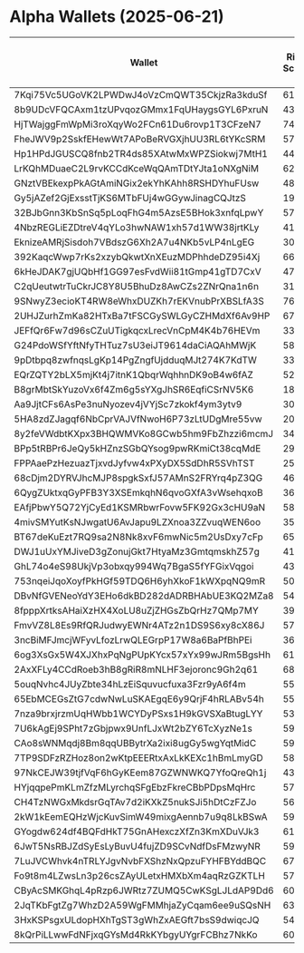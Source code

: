 # Alpha Wallets (2025-06-21)

| Wallet | Risk Score | Backtesting ROI (SOL) | Portfolio Value (USD) | SOL Balance | Farming Attempts / Total Tokens | Farming Ratio (%) | Median/Avg Risk of Last 10 Tokens | Median/Avg MC of Last 10 Tokens | Winrate (%) | ROI (%) | ROI (1D) (%) | Win Rate 1D (%) | Tokens (1D) | ROI (7D) (%) | Win Rate 7D (%) | Tokens (7D) | ROI (30D) (%) | Win Rate 30D (%) | Tokens (30D) | Realized Gains (USD) | Unrealized Gains (USD) | Median/Avg Holding Time (min) | Buy Size | Median/Avg Profit % Per Trade | Median/Avg Loss % Per Trade |
|----------|----------|----------|----------|----------|----------|----------|----------|----------|----------|----------|----------|----------|----------|----------|----------|----------|----------|----------|----------|----------|----------|----------|----------|----------|----------|
| 7Kqi75Vc5UGoVK2LPWDwJ4oVzCmQWT35CkjzRa3kduSf | 61.48 | 18.76% | $3908.09 | 7.7668 | 1 / 40 | 2.50% | 6.00/5.50 | $23.67K/$267.56K | 60.00% | 17.06% | 243.10% | 50.00% | 1 | 81.55% | 55.56% | 8 | 264.28% | 63.16% | 37 | $3260.03 | $231.48 | 22.94/1771.53 | $191.85 | 78.56%/78.56% | -2.43%/-2.43% |
| 8b9UDcVFQCAxm1tzUPvqozGMmx1FqUHaygsGYL6PxruN | 43.39 | 15.02% | $43199993216500465664.00 | 12.7142 | 0 / 79 | 0.00% | 3.00/2.50 | $220.50K/$391.70K | 62.03% | 6.96% | 1.43% | 85.71% | 0 | 82.88% | 55.56% | 21 | 1511.93% | 61.33% | 68 | $5163.91 | $-1551.53 | 6427.75/14373.17 | $253.31 | 6.81%/7.74% | -28.76%/-28.76% |
| HjTWajggFmWpMi3roXqyWo2FCn61Du6rovp1T3CFzeN7 | 74.12 | 14.76% | $3629.20 | 16.7512 | 0 / 31 | 0.00% | 4.50/4.50 | $4.22K/$6.00K | 67.74% | 66.75% | 0.38% | 100.00% | 0 | 3.21% | 100.00% | 0 | 6.39% | 60.00% | 15 | $3006.42 | $116.40 | 11110.19/17880.43 | $113.44 | 11.31%/180.24% | -32.49%/-29.23% |
| FheJWV9p2SskfEHewWt7APoBeRVGXjhUU3RL6tYKcSRM | 57.27 | 10.00% | $4300.62 | 23.5328 | 12 / 144 | 8.33% | 3.00/4.70 | $4.08K/$17.98K | 46.53% | 29.17% | 1.42% | 75.00% | 3 | 44.19% | 46.30% | 51 | 272.18% | 46.49% | 113 | $5525.68 | $11.93 | 16.00/435.34 | $106.20 | 38.26%/111.09% | -30.65%/-32.19% |
| Hp1HPdJGUSCQ8fnb2TR4ds85XAtwMxWPZSiokwj7MtH1 | 44.94 | 5.81% | $5060.76 | 10.0265 | 0 / 94 | 0.00% | 4.00/4.10 | $132.67K/$3.01M | 46.81% | 81.92% | 0.06% | 100.00% | 1 | 206.15% | 50.00% | 11 | 376.18% | 45.45% | 26 | $61595.59 | $1112.88 | 166.24/5191.91 | $215.44 | 39.86%/10954.89% | -44.66%/-43.55% |
| LrKQhMDuaeC2L9rvKCCdKceWqQAmTDtYJta1oNXgNiM | 62.21 | 5.62% | $3921.29 | 20.8475 | 9 / 117 | 7.69% | 3.00/4.70 | $4.02K/$17.97K | 48.72% | 34.41% | 1.65% | 75.00% | 3 | 45.94% | 45.28% | 50 | 272.46% | 48.11% | 105 | $5345.24 | $50.93 | 18.59/474.15 | $109.52 | 74.10%/193.18% | -25.12%/-24.50% |
| GNztVBEkexpPkAGtAmiNGix2ekYhKAhh8RSHDYhuFUsw | 48.26 | 2.74% | $3300.10 | 23.3486 | 1 / 112 | 0.89% | 0.00/2.20 | $113.12K/$14.07M | 56.25% | 25.26% | 2.23% | 66.67% | 1 | 4.59% | 66.67% | 8 | 263.99% | 68.97% | 27 | $11997.34 | $1598.87 | 151.34/2662.50 | $232.99 | 42.43%/57.38% | -49.42%/-52.12% |
| Gy5jAZef2GjExsstTjKS6MTbFUj4wGGywJinagCQJtzS | 19.85 | 1.86% | $2904428844907531776.00 | 14.0742 | 16 / 422 | 3.79% | 0.00/2.30 | $4.39M/$15.66M | 60.90% | 4.93% | 0.11% | 80.00% | 0 | 1.31% | 64.71% | 10 | 1.63% | 66.67% | 30 | $440144.17 | $-236295.10 | 319.56/11985.01 | $683.83 | 16.94%/270.20% | -18.72%/-29.96% |
| 32BJbGnn3KbSnSq5pLoqFhG4m5AzsE5BHok3xnfqLpwY | 57.38 | 1.16% | $2618.75 | 6.1593 | 1 / 32 | 3.12% | 4.00/5.30 | $154.29K/$245.37K | 53.13% | 10.68% | 324.50% | 60.00% | 15 | 100.00% | 53.12% | 32 | 100.00% | 53.12% | 32 | $1072.73 | $11.78 | 106.69/309.59 | $143.23 | -/- | -/- |
| 4NbzREGLiEZDtreV4qYLo3hwNAW1xh57d1WW38jrtKLy | 41.21 | 0.40% | $2605135749924.98 | 29.1157 | 8 / 198 | 4.04% | 5.00/4.60 | $1.18M/$4.71M | 70.20% | 16.60% | 0.30% | 75.00% | 1 | 0.33% | 66.67% | 3 | 4.53% | 70.37% | 13 | $92999.97 | $-10456.44 | 8831.18/30473.02 | $655.22 | 14.94%/33.77% | -29.34%/-39.85% |
| EknizeAMRjSisdoh7VBdszG6Xh2A7u4NKb5vLP4nLgEG | 30.89 | 0.27% | $15066.27 | 29.9402 | 0 / 53 | 0.00% | 0.00/0.00 | $7.51M/$19.08M | 67.92% | 12.29% | 1.54% | 33.33% | 1 | 14.69% | 55.56% | 5 | 11.99% | 47.37% | 10 | $60996.30 | $2238.71 | 3933.09/8977.27 | $454.15 | 18.08%/41.46% | -5.33%/-9.35% |
| 392KaqcWwp7rKs2xzybQkwtXnXEuzMDPhhdeDZ95i4Xj | 66.00 | 0.23% | $180409.06 | 322.3249 | 1 / 16 | 6.25% | 5.50/5.10 | $71.23K/$259426685322087264.00B | 56.25% | 175.05% | 0.79% | 75.00% | 0 | 1.15% | 75.00% | 1 | 63.13% | 66.67% | 3 | $65028.56 | $36679.22 | 1040.64/19401.43 | $504.54 | 173.17%/264.96% | -36.08%/-39.18% |
| 6kHeJDAK7gjUQbHf1GG97esFvdWii81tGmp41gTD7CxV | 47.50 | 0.13% | $24749.11 | 110.2746 | 0 / 107 | 0.00% | 2.00/2.70 | $402.96K/$3.09M | 60.75% | 10.04% | 1.98% | 100.00% | 0 | 3.69% | 62.50% | 1 | 12.73% | 83.33% | 3 | $31110.54 | $4681.63 | 5931.92/44777.63 | $243.87 | 18.76%/33.42% | -16.03%/-28.18% |
| C2qUeutwtrTuCkrJC8Y8U5BhuDz8AwCZs2ZNrQna1n6n | 31.11 | 0.11% | $5638.40 | 37.5691 | 5 / 77 | 6.49% | 1.50/2.20 | $7.20M/$9.19M | 58.44% | 2.97% | 12.73% | 80.00% | 1 | 116.53% | 65.00% | 23 | 100.00% | 58.44% | 77 | $7540.74 | $0.00 | 56.10/2232.10 | $1248.08 | -/- | -/- |
| 9SNwyZ3ecioKT4RW8eWhxDUZKh7rEKVnubPrXBSLfA3S | 76.23 | 0.00% | $770.74 | 5.4491 | 0 / 83 | 0.00% | 8.00/6.80 | $3.93K/$13.88K | 48.19% | 127.29% | 0.00% | 0.00% | 0 | 6.39% | 100.00% | 1 | 4.53% | 38.46% | 13 | $2050.03 | $32.65 | 13.50/88.91 | $18.41 | 59.65%/328.55% | -34.65%/-41.21% |
| 2UHJZurhZmKa82HTxBa7tFSCGySWLGyCZHMdXf6Av9HP | 67.22 | 0.00% | $2284.83 | 6.9767 | 0 / 168 | 0.00% | 8.00/6.40 | $5.91K/$2.84M | 62.50% | 156.41% | -0.00% | 0.00% | 0 | -0.00% | 0.00% | 0 | 0.99% | 75.00% | 1 | $21351.70 | $315.98 | 1296.00/16265.53 | $46.11 | 109.33%/258.06% | -55.43%/-54.16% |
| JEFfQr6Fw7d96sCZuUTigkqcxLrecVnCpM4K4b76HEVm | 33.76 | -0.03% | $32607870570188508.00 | 39.9735 | 1 / 132 | 0.76% | 0.00/1.50 | $566.00K/$2.04M | 58.33% | 5.66% | 1.34% | 100.00% | 0 | 3.40% | 80.00% | 0 | 11.98% | 80.00% | 0 | $18707.82 | $-4550.39 | 4671.41/40799.59 | $262.34 | 29.59%/112.02% | -51.12%/-51.69% |
| G24PdoWSfYftNfyTHTuz7sU3eiJT9614daCiAQAhMWjK | 58.35 | -0.11% | $30993.09 | 219.4515 | 1 / 13 | 7.69% | 5.00/5.40 | $5.68K/$211.39K | 69.23% | 14.03% | 41.87% | 50.00% | 3 | 100.00% | 69.23% | 13 | 100.00% | 69.23% | 13 | $2873.89 | $-149.24 | 20.75/150.57 | $344.14 | -/- | -/- |
| 9pDtbpq8zwfnqsLgKp14PgZngfUjdduqMJt274K7KdTW | 33.97 | -0.33% | $11815.92 | 9.5711 | 0 / 26 | 0.00% | 4.50/4.50 | $993.57K/$17.63M | 69.23% | 14.00% | 62.85% | 80.00% | 5 | 1319.47% | 73.91% | 19 | 100.00% | 69.23% | 26 | $18655.30 | $-15.43 | 274.09/1716.07 | $851.46 | -/- | -/- |
| EQrZQTY2bLX5mjKt4j7itnK1QbqrWqhhnDK9oB4w6fAZ | 52.26 | -0.47% | $11622.13 | 17.9741 | 1 / 131 | 0.76% | 5.00/4.80 | $5.57K/$7.44K | 59.54% | 26.04% | 0.75% | 80.00% | 1 | 2.00% | 50.00% | 11 | 28.88% | 72.41% | 19 | $6067.41 | $529.30 | 14814.93/28128.00 | $164.35 | 13.69%/57.03% | -16.42%/-17.19% |
| B8grMbtSkYuzoVx6f4Zm6g5sYXgJhSR6EqfiCSrNV5K6 | 18.84 | -0.70% | $3735.46 | 25.1855 | 0 / 245 | 0.00% | 0.00/1.30 | $7.89M/$10.02M | 47.35% | 1.20% | 9.55% | 83.33% | 0 | 36.29% | 52.11% | 38 | 197.53% | 50.30% | 139 | $1273.70 | $-25.52 | 600.05/8907.41 | $114.83 | 5.57%/8.98% | -6.62%/-9.79% |
| Aa9JjtCFs6AsPe3nuNyozev4jVYjSc7zkokf4ym3ytv9 | 30.80 | -0.76% | $4298.50 | 30.2933 | 6 / 93 | 6.45% | 0.00/1.20 | $10.63M/$20.03M | 55.91% | 2.35% | 2.26% | 71.43% | 2 | 30.50% | 56.76% | 20 | 100.00% | 55.91% | 93 | $5958.84 | $0.00 | 135.70/3629.30 | $968.03 | -/- | -/- |
| 5HA8zdZJagqf6NbCprVAJVfNwoH6P73zLtUDgMre55vw | 20.66 | -0.81% | $1572499284700455168.00 | 7.7780 | 1 / 101 | 0.99% | 0.00/1.00 | $7.39M/$9.94M | 54.46% | 21.52% | 2.55% | 80.00% | 0 | 23.58% | 66.67% | 12 | 100.00% | 54.46% | 101 | $6937.03 | $-307.21 | 197.52/3420.79 | $36.08 | -/- | -/- |
| 8y2feVWdbtKXpx3BHQWMVKo8GCwb5hm9FbZhzzi6mcmJ | 34.57 | -0.82% | $2877.91 | 20.3802 | 0 / 13 | 0.00% | 0.00/0.00 | $21.45M/$41.86M | 84.62% | 10.73% | 8.38% | 80.00% | 1 | 49.51% | 77.78% | 2 | 100.00% | 84.62% | 13 | $7436.43 | $14.31 | 12514.80/12071.19 | $480.62 | -/- | -/- |
| BPp5tRBPr6JeQy5kHZnzSGbQYsog9pwRKmiCt38cqMdE | 29.32 | -1.14% | $18235950199045.86 | 6.3533 | 0 / 152 | 0.00% | 4.00/3.10 | $383.11K/$1.38M | 55.92% | 13.02% | 1.60% | 75.00% | 6 | 50.60% | 68.42% | 17 | 1134.50% | 68.18% | 64 | $10215.03 | $-440.09 | 158.87/2287.05 | $122.37 | 17.83%/27.40% | -23.05%/-29.82% |
| FPPAaePzHezuazTjxvdJyfvw4xPXyDX5SdDhR5SVhTST | 25.97 | -1.26% | $2758213518518533120.00 | 12.2512 | 15 / 392 | 3.83% | 4.00/4.60 | $2.18M/$8.57M | 54.08% | 63.08% | 0.00% | 50.00% | 1 | 3.52% | 64.29% | 13 | 16.85% | 64.52% | 57 | $227665.24 | $-20472.23 | 136.72/3487.11 | $342.14 | 58.60%/2661.37% | -39.61%/-45.00% |
| 68cDjm2DYRVJhcMJP8spgkSxfJ57AMnS2FRYrq4pZ3QG | 46.02 | -1.47% | $2605521512891.23 | 12.2762 | 1 / 66 | 1.52% | 2.00/3.60 | $502.64K/$97.76M | 71.21% | 153.98% | 7.88% | 100.00% | 0 | 26.85% | 62.50% | 7 | 26.85% | 62.50% | 7 | $45466.56 | $-5113.23 | 52.91/12032.96 | $95.14 | 134.87%/502.55% | -56.41%/-59.96% |
| 6QygZUktxqGyPFB3Y3XSEmkqhN6qvoGXfA3vWsehqxoB | 36.94 | -1.84% | $2508472180582859776.00 | 46.9994 | 4 / 569 | 0.70% | 2.00/2.20 | $507.59K/$2.41M | 61.34% | 5.51% | 0.57% | 66.67% | 1 | 0.58% | 58.82% | 13 | 4.63% | 64.29% | 47 | $66027.33 | $-19984.31 | 451.47/11796.80 | $324.16 | 12.33%/17.03% | -17.61%/-23.69% |
| EAfjPbwY5Q72YjCyEd1KSMRbwrFovw5FK92Gx3cHU9aN | 58.62 | -1.91% | $2464.15 | 17.4471 | 0 / 26 | 0.00% | 4.50/5.60 | $4.52K/$8.62K | 57.69% | 12.27% | 169.63% | 58.33% | 12 | 169.63% | 58.33% | 12 | 100.00% | 57.69% | 26 | $1171.03 | $0.00 | 7.53/55.66 | $235.45 | -/- | -/- |
| 4mivSMYutKsNJwgatU6AvJapu9LZXnoa3ZZvuqWEN6oo | 35.37 | -2.01% | $228538138129094976.00 | 25.3532 | 1 / 27 | 3.70% | 0.00/1.00 | $238.04M/$330.15M | 70.37% | 4.31% | 1.88% | 33.33% | 0 | 18.52% | 66.67% | 0 | 37.62% | 50.00% | 0 | $71341.80 | $-40703.67 | 72424.34/114014.24 | $367.01 | 37.58%/56.87% | -15.53%/-33.53% |
| BT67deKuEzt7RQ9sa2N8Nk8xvF6mwNic5m2UsDxy7cFp | 65.00 | -3.01% | $486759.92 | 18.3053 | 0 / 20 | 0.00% | 10.00/9.11 | $2.32K/$6.03M | 45.00% | 103.61% | 27.69% | 100.00% | 1 | 323.83% | 100.00% | 2 | 323.83% | 100.00% | 2 | $4403.90 | $10.43 | 1655.70/1891.16 | $55.84 | 19206.99%/44912.05% | -/- |
| DWJ1uUxYMJiveD3gZonujGkt7HtyaMz3GmtqmskhZ57g | 41.25 | -3.61% | $5210271492363.63 | 9.6839 | 0 / 48 | 0.00% | 1.50/2.20 | $3.67M/$465.28M | 56.25% | 2.84% | 0.65% | 100.00% | 0 | 5.04% | 100.00% | 1 | 20.13% | 100.00% | 2 | $81565.40 | $-73413.06 | 2746.42/42968.22 | $2611.04 | 60.90%/171.37% | -51.96%/-50.21% |
| GhL74o4eS98UkjVp3obxqy994Wq7BgaS5fYFGixVqgoi | 43.97 | -3.68% | $37823.15 | 110.9211 | 1 / 81 | 1.23% | 5.00/5.20 | $12.13K/$27.90K | 50.62% | 24.93% | 11.19% | 66.67% | 6 | 82.95% | 53.85% | 41 | 100.00% | 50.62% | 81 | $16372.29 | $-178.87 | 297.05/3855.79 | $382.39 | -/- | -/- |
| 753nqeiJqoXoyfPkHGf59TDQ6H6yhXkoF1kWXpqNQ9mR | 50.56 | -3.69% | $317472236048402939904.00 | 13.1011 | 24 / 675 | 3.56% | 4.00/5.10 | $277.93K/$561.14K | 83.41% | 9.14% | 0.21% | 100.00% | 1 | 7.69% | 94.44% | 17 | 13.00% | 83.12% | 77 | $6440.55 | $-558.49 | 35.76/264.81 | $48.21 | 16.60%/18.97% | -11.65%/-23.90% |
| DBvNfGVENeoYdY3EHo6dkBD282dADRBHAbUE3KQ2MZa8 | 54.08 | -3.85% | $1256.49 | 8.8990 | 0 / 21 | 0.00% | 5.00/5.50 | $48.18K/$232.70K | 52.38% | 9.98% | 110.65% | 100.00% | 1 | 704.74% | 83.33% | 6 | 100.00% | 52.38% | 21 | $1027.44 | $-5.65 | 85.52/452.80 | $292.29 | -/- | -/- |
| 8fpppXrtksAHaiXzHX4XoLU8uZjZHGsZbQrHz7QMp7MY | 39.00 | -4.24% | $146732355910329188352.00 | 36.9280 | 0 / 396 | 0.00% | 4.00/3.20 | $1.11M/$5.17M | 75.00% | 55.21% | 0.95% | 75.00% | 1 | 1.44% | 87.50% | 6 | 10.16% | 68.63% | 41 | $259684.98 | $-33534.91 | 1442.79/22246.71 | $347.74 | 82.74%/120.86% | -44.42%/-46.25% |
| FmvVZ8L8Es9RfQRJudwyEWNr4ATz2n1DS9S6xy8cX86J | 57.71 | -4.42% | $891.37 | 6.3025 | 1 / 33 | 3.03% | 4.00/3.80 | $540.64K/$4.04M | 57.58% | 8.10% | 88.69% | 57.14% | 6 | 307.77% | 57.14% | 19 | 100.00% | 57.58% | 33 | $1053.58 | $0.00 | 28.44/150.50 | $176.48 | -/- | -/- |
| 3ncBiMFJmcjWFyvLfozLrwQLEGrpP17W8a6BaPfBhPEi | 36.24 | -5.02% | $5470.61 | 24.7290 | 0 / 50 | 0.00% | 0.00/1.30 | $10.59M/$21.04M | 58.00% | 13.87% | 0.07% | 100.00% | 0 | 5.12% | 71.43% | 5 | 8.66% | 84.62% | 9 | $27846.45 | $1646.91 | 3336.55/30990.48 | $268.29 | 28.30%/101.27% | -17.20%/-29.39% |
| 6og3XsGx5W4XJXhxPqNgPUpKYcx57xYx99wJRm5BgsHh | 61.50 | -5.14% | $1252.05 | 8.8555 | 0 / 17 | 0.00% | 4.50/5.00 | $51.15K/$3.65M | 82.35% | 31.93% | 21.58% | 100.00% | 2 | 2641.46% | 90.91% | 11 | 100.00% | 82.35% | 17 | $1190.31 | $0.00 | 44.56/86.49 | $135.36 | -/- | -/- |
| 2AxXFLy4CCdRoeb3hB8gRiR8mNLHF3ejoronc9Gh2q61 | 68.78 | -5.82% | $1961.32 | 12.6294 | 2 / 27 | 7.41% | 6.00/4.60 | $9.40K/$472.27K | 59.26% | 8.80% | 2.68% | 40.00% | 3 | 236.80% | 58.33% | 10 | 100.00% | 59.26% | 27 | $1935.58 | $-27.68 | 40.35/3271.17 | $158.10 | -/- | -/- |
| 5ouqNvhc4JUyZbte34hLzEiSquvucfuxa3Fzr9yA6f4m | 55.11 | -6.05% | $7755.03 | 24.1860 | 8 / 121 | 6.61% | 3.50/3.60 | $55.57K/$10.13M | 46.28% | 20.91% | 1.84% | 100.00% | 0 | 11.90% | 50.00% | 3 | 43.94% | 53.49% | 38 | $7992.12 | $377.07 | 45.51/1914.73 | $78.66 | 30.27%/49.47% | -37.86%/-41.66% |
| 65EbMCEGsZtG7cdwNwLuSKAEgqE6y9QrjF4hRLABv54h | 55.77 | -6.33% | $2945.29 | 5.5420 | 0 / 19 | 0.00% | 4.00/4.10 | $7.86K/$16.64K | 57.89% | 43.32% | 48.36% | 66.67% | 2 | 7285.15% | 71.43% | 12 | 76395976.71% | 61.11% | 18 | $4048.18 | $1427.50 | 1801.37/3473.32 | $159.17 | -/- | -50.66%/-50.66% |
| 7nza9brxjrzmUqHWbb1WCYDyPSxs1H9kGVSXaBtugLYY | 53.28 | -6.85% | $44337991733344684998656.00 | 111.7974 | 45 / 553 | 8.14% | 4.00/4.10 | $19.22K/$167.34K | 61.48% | 31.68% | 0.32% | 60.00% | 4 | 3.91% | 74.29% | 14 | 11.29% | 57.14% | 57 | $111475.78 | $-10356.20 | 4171.03/39310.17 | $166.24 | 27.42%/46.70% | -7.64%/-14.70% |
| 7U6kAgEj9SPht7zGbjpwx9UnfLJxWt2bZY6TcXyzNe1s | 59.74 | -7.07% | $770.75 | 5.4572 | 1 / 19 | 5.26% | 3.50/2.70 | $154.32K/$319.82K | 68.42% | 8.12% | 16.26% | 100.00% | 1 | 3857.61% | 80.00% | 5 | 1196.31% | 71.43% | 7 | $1034.49 | $-0.00 | 46.92/638.98 | $258.48 | 7.43%/10.97% | -38.31%/-38.59% |
| CAo8sWNMqdj8Bm8qqUBBytrXa2ixi8ugGy5wgYqtMidC | 59.09 | -7.59% | $787.28 | 5.5745 | 2 / 41 | 4.88% | 3.00/3.00 | $3.95K/$4.08K | 70.73% | 38.97% | 18.63% | 100.00% | 6 | 2229.68% | 72.50% | 40 | 100.00% | 70.73% | 41 | $2759.01 | $0.00 | 7.63/54.74 | $143.09 | -/- | -/- |
| 7TP9SDFzRZHoz8on2wKtpEEERtxAxLkKEXc1hBmLmyGD | 58.48 | -8.08% | $1215.39 | 8.6051 | 0 / 23 | 0.00% | 4.00/3.60 | $4.00K/$5.28K | 73.91% | 24.02% | 86.82% | 66.67% | 3 | 207.18% | 61.54% | 13 | 377.15% | 68.75% | 16 | $1030.95 | $0.00 | 52.60/310.10 | $108.31 | 27.15%/40.59% | -7.32%/-7.32% |
| 97NkCEJW39tjfVqF6hGyKEem87GZWNWKQ7YfoQreQh1j | 43.77 | -8.16% | $11225.56 | 14.9889 | 2 / 90 | 2.22% | 4.00/3.00 | $269.31K/$296.83K | 51.11% | 2.38% | 14.15% | 46.15% | 2 | 181.61% | 62.26% | 39 | 100.00% | 54.12% | 90 | $3263.13 | $56.45 | 1748.82/5226.89 | $195.52 | -/- | -/- |
| HYjqqpePmKLmZfzMLyrchqSFgEbzFkreCBbPDpsMqHrc | 57.63 | -8.77% | $4655.52 | 31.7680 | 4 / 65 | 6.15% | 7.00/5.70 | $6.53K/$7.76K | 67.69% | 18.80% | 0.83% | 100.00% | 2 | 79.78% | 81.82% | 9 | 689.27% | 66.67% | 54 | $3196.02 | $73.16 | 10.68/448.25 | $200.47 | 6.69%/27.27% | -22.76%/-16.57% |
| CH4TzNWGxMkdsrGqTAv7d2iKXkZ5nukSJi5hDtCzFZJo | 56.71 | -8.82% | $6616.54 | 21.0293 | 5 / 79 | 6.33% | 4.00/4.10 | $4.18K/$3.53M | 49.37% | 14.90% | 0.45% | 60.00% | 20 | 223.10% | 50.00% | 65 | 100.00% | 50.00% | 79 | $3585.38 | $422.90 | 19.06/968.88 | $162.90 | -/- | -/- |
| 2kW1kEemEQHzWjcKuvSimW49mixgAennb7u9q8LkBSwA | 59.60 | -8.86% | $764.71 | 5.4144 | 2 / 44 | 4.55% | 3.00/3.00 | $4.08K/$4.09K | 63.64% | 25.09% | 30.11% | 85.71% | 7 | 4833.53% | 63.41% | 41 | 100.00% | 63.64% | 44 | $1846.23 | $0.00 | 5.54/29.87 | $142.04 | -/- | -/- |
| GYogdw624df4BQFdHkT75GnAHexczXfZn3KmXDuVJk3 | 61.17 | -9.43% | $2826.89 | 5.7205 | 0 / 27 | 0.00% | 6.00/5.50 | $64.32K/$211.78K | 59.26% | 33.72% | 15.39% | 75.00% | 1 | 2269.48% | 91.67% | 11 | 86404.39% | 91.67% | 12 | $3461.16 | $217.12 | 54.65/831.19 | $162.84 | 53.85%/85.64% | -41.05%/-47.16% |
| 6JwT5NsRBJZdSyEsLyBuvU4fujZD9SCvNdfDsFMzwyNR | 59.23 | -10.32% | $2896.79 | 13.2556 | 7 / 118 | 5.93% | 1.00/1.60 | $4.09K/$3.59M | 51.69% | 16.84% | 6.43% | 50.00% | 4 | 14.09% | 56.52% | 23 | 872.26% | 55.66% | 106 | $4306.71 | $122.29 | 8.41/144.58 | $166.96 | 68.20%/68.20% | -13.90%/-21.25% |
| 7LuJVCWhvk4nTRLYJgvNvbFXShzNxQpzuFYHFBYddBQC | 67.28 | -11.15% | $1175.45 | 8.3241 | 68 / 719 | 9.46% | 4.00/3.80 | $3.92K/$3.97K | 73.71% | 14.88% | 4.22% | 88.46% | 26 | 7.79% | 88.37% | 43 | 13.87% | 73.40% | 94 | $16377.72 | $-0.00 | 6.04/7.09 | $145.45 | 8.33%/21.25% | -1.98%/-2.91% |
| Fo9t8m4LZwsLn3p26csZAyULetxHMXbXm4aqRzGZKTLH | 57.33 | -11.42% | $921.46 | 6.5242 | 1 / 34 | 2.94% | 3.00/3.00 | $3.96K/$4.04K | 67.65% | 30.50% | 42.31% | 85.71% | 7 | 2662.74% | 70.97% | 31 | 100.00% | 67.65% | 34 | $1967.96 | $0.00 | 8.23/14.43 | $150.73 | -/- | -/- |
| CByAcSMKGhqL4pRzp6JWRtz7ZUMQ5CwKSgLJLdAP9Dd6 | 60.47 | -11.55% | $2277.76 | 9.5541 | 38 / 411 | 9.25% | 3.00/3.50 | $4.16K/$14.32K | 59.61% | 60.33% | 0.26% | 100.00% | 2 | 0.37% | 75.00% | 8 | 11.34% | 66.18% | 66 | $89866.36 | $98.08 | 16.07/1414.06 | $289.96 | 53.36%/125.80% | -20.11%/-24.28% |
| 2JqTKbFgtZg7WhzD2A59WgFMMhjaZyCqam6ee9uSQsNH | 63.30 | -12.06% | $2620.29 | 11.8003 | 26 / 261 | 9.96% | 4.00/3.90 | $38.45K/$213.85K | 72.80% | 6.33% | 8.54% | 75.00% | 7 | 1.37% | 70.21% | 46 | 213.53% | 71.04% | 179 | $8715.07 | $282.01 | 39.88/705.86 | $112.54 | 16.44%/27.09% | -25.36%/-35.43% |
| 3HxKSPsgxULdopHXhTgST3gWhZxAEGft7bsS9dwiqcJQ | 54.86 | -12.16% | $11474.21 | 17.0190 | 2 / 70 | 2.86% | 4.00/3.80 | $68.05K/$1.33M | 45.71% | 7.81% | 6.22% | 50.00% | 0 | 11.70% | 50.00% | 0 | 569.34% | 50.00% | 5 | $13736.91 | $620.84 | 278.17/34636.53 | $315.41 | 7.82%/17.42% | -5.57%/-20.43% |
| 8kQrPiLLwwFdNFjxqGYsMd4RkKYbgyUYgrFCBhz7NkKo | 60.12 | -12.84% | $2943.93 | 5.6090 | 1 / 42 | 2.38% | 3.50/4.00 | $4.07K/$9.09K | 45.24% | 15.21% | 84.66% | 70.00% | 10 | 91.65% | 42.86% | 28 | 100.00% | 45.24% | 42 | $1943.15 | $219.74 | 7.23/66.12 | $308.81 | -/- | -/- |
